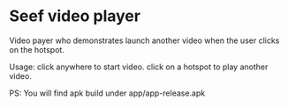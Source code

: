 Seef video player
================

Video payer who demonstrates launch another video when the user clicks on the hotspot.

Usage: click anywhere to start video. 
       click on a hotspot to play another video.
	  
PS: You will find apk build under app/app-release.apk
